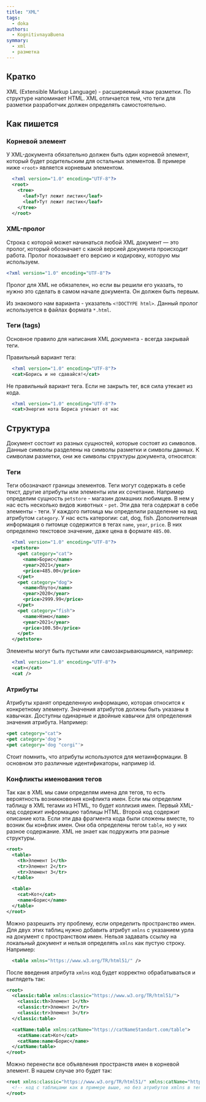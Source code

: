 ```yaml
---
title: "XML"
tags:
  - doka
authors:
  - KognitivnayaBuena
symmary:
  - xml
  - разметка
---
```


## Кратко

XML (Extensible Markup Language) - расширяемый язык разметки. По структуре напоминает HTML. XML отличается тем, что теги для разметки разработчик должен определять самостоятельно.

## Как пишется

### Корневой элемент

У XML-документа обязательно должен быть один корневой элемент, который будет родительским для остальных элементов. В примере ниже `<root>` является корневым элементом.

```xml
  <?xml version="1.0" encoding="UTF-8"?>
  <root>
    <tree>
      <leaf>Тут лежит листик</leaf>
      <leaf>Тут лежит листик</leaf>
    </tree>
  </root>
```

### XML-пролог

Строка с которой может начинаться любой XML документ — это пролог, который обозначает с какой версией документа происходит работа. Пролог показывает его версию и кодировку, которую мы используем.

```xml
<?xml version="1.0" encoding="UTF-8"?>
```

Пролог для XML не обязателен, но если вы решили его указать, то нужно это сделать в самом начале документа. Он должен быть первым.

Из знакомого нам варианта - указатель `<!DOCTYPE html>`. Данный пролог используется в файлах формата `*.html`.

### Теги (tags)

Основное правило для написания XML документа - всегда закрывай теги.

Правильный вариант тега:

```xml
  <?xml version="1.0" encoding="UTF-8"?>
  <cat>Борись и не сдавайся!</cat>
```

Не правильный вариант тега. Если не закрыть тег, вся сила утекает из кода.

```xml
  <?xml version="1.0" encoding="UTF-8"?>
  <cat>Энергия кота Бориса утекает от нас
```

## Структура

Документ состоит из разных сущностей, которые состоят из символов. Данные символы разделены на символы разметки и символы данных. К символам разметки, они же символы структуры документа, относятся:

### Теги

Теги обозначают границы элементов. Теги могут содержать в себе текст, другие атрибуты или элементы или их сочетание. Например определим сущность `petstore` - магазин домашних любимцев. В нем у нас есть несколько видов животных - `pet`. Эти два тега содержат в себе элементы - теги. У каждого питомца мы определили разделение на вид атрибутом `category`. У нас есть катерогии: cat, dog, fish. Дополнителная информация о питомце содержится в тегах `name`, `year`, `price`. В них определено текстовое значение, даже цена в формате `485.00`.

```xml
  <?xml version="1.0" encoding="UTF-8"?>
  <petstore>
    <pet category="cat">
      <name>Борис</name>
      <year>2021</year>
      <price>485.00</price>
    </pet>
    <pet category="dog">
      <name>Плуто</name>
      <year>2020</year>
      <price>2999.99</price>
    </pet>
    <pet category="fish">
      <name>Нэмо</name>
      <year>2021</year>
      <price>100.50</price>
    </pet>
  </petstore>
```

Элементы могут быть пустыми или самозакрывающимися, например:

```xml
  <?xml version="1.0" encoding="UTF-8"?>
  <cat></cat>
  <cat />
```

### Атрибуты

Атрибуты хранят определенную информацию, которая относится к конкретному элементу. Значения атрибутов должны быть указаны в кавычках. Доступны одинарные и двойные кавычки для определения значения атрибута. Например:

```xml
<pet category="cat">
<pet category='dog'>
<pet category='dog "corgi"'>
```

Стоит помнить, что атрибуты используются для метаинформации. В основном это различные идентификаторы, например id.

### Конфликты именования тегов

Так как в XML мы сами определям имена для тегов, то есть вероятность возникновения конфликта имен. Если мы определим таблицу в XML тегами из HTML, то будет коллизия имен. Первый XML-код содержит информацию таблицы HTML. Второй код содержит описание кота. Если эти два фрагмента кода были сложены вместе, то возник бы конфлик имен. Они оба определены тегом `table`, но у них разное содержание. XML не знает как подружить эти разные структуры.

```xml
<root>
  <table>
    <th>Элемент 1</th>
    <tr>Элемент 2</tr>
    <tr>Элемент 3</tr>
  </table>

  <table>
    <cat>Кот</cat>
    <name>Борис</name>
  </table>
</root>
```

Можно разрешить эту проблему, если определить пространство имен. Для двух этих таблиц нужно добавить атрибут `xmlns` с указанием урла на документ с пространством имен. Нельзя задавать ссылку на локальный документ и нельзя определять `xmlns` как пустую строку. Например:

```xml
  <table xmlns="https://www.w3.org/TR/html51/" />
```

После введения атрибута `xmlns` код будет корректно обрабатываться и выглядеть так:

```xml
<root>
  <classic:table xmlns:classic="https://www.w3.org/TR/html51/">
    <classic:th>Элемент 1</th>
    <classic:tr>Элемент 2</tr>
    <classic:tr>Элемент 3</tr>
  </classic:table>

  <catName:table xmlns:catName="https://catNameStandart.com/table">
    <catName:cat>Кот</cat>
    <catName:name>Борис</name>
  </catName:table>
</root>
```

Можно перенести все объявления пространств имен в корневой элемент. В нашем случае это будет так:

```xml
<root xmlns:classic="https://www.w3.org/TR/html51/" xmlns:catName="https://catNameStandart.com/table">
  <!-- код с таблицами как в примере выше, но без атрибутов xmlns в тегах table -->
</root>
```
